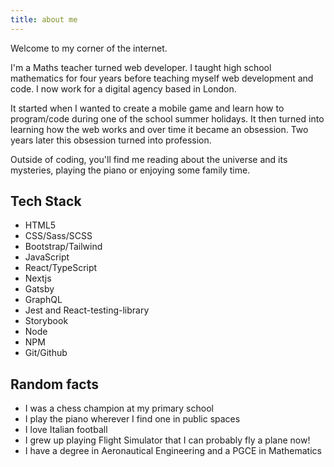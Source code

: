 ```yaml
---
title: about me
---
```


Welcome to my corner of the internet. 

I'm a Maths teacher turned web developer. I taught high school mathematics for four years before teaching myself web development and code. I now work for a digital agency based in London.

It started when I wanted to create a mobile game and learn how to program/code during one of the school summer holidays. It then turned into learning how the web works and over time it became an obsession. Two years later this obsession turned into profession.

Outside of coding, you'll find me reading about the universe and its mysteries, playing the piano or enjoying some family time.

## Tech Stack

- HTML5
- CSS/Sass/SCSS
- Bootstrap/Tailwind
- JavaScript
- React/TypeScript
- Nextjs
- Gatsby
- GraphQL
- Jest and React-testing-library
- Storybook
- Node
- NPM
- Git/Github

##  Random facts
- I was a chess champion at my primary school
- I play the piano wherever I find one in public spaces
- I love Italian football
- I grew up playing Flight Simulator that I can probably fly a plane now!
- I have a degree in Aeronautical Engineering and a PGCE in Mathematics
